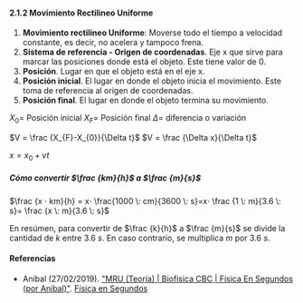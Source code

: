 #### 2.1.2 Movimiento Rectilineo Uniforme

1. **Movimiento rectilineo Uniforme**: Moverse todo el tiempo a velocidad constante, es decir, no acelera y tampoco frena.
2. **Sistema de referencia - Origen de coordenadas**. Eje x que sirve para marcar las posiciones donde está el objeto. Este tiene valor de 0.
3. **Posición**. Lugar en que el objeto está en el eje x. 
4. **Posición inicial**. El lugar en donde el objeto inicia el movimiento. Este toma de referencia al origen de coordenadas.
5. **Posición final**. El lugar en donde el objeto termina su movimiento.

$X_{0} =$  Posición inicial 
$X_{F} =$ Posición  final
$\Delta =$ diferencia o variación

$V = \frac {X_{F}-X_{0}}{\Delta t}$
$V = \frac {\Delta x}{\Delta t}$

$x = x_{0} + vt$

##### Cómo convertir $\frac {km}{h}$ a $\frac {m}{s}$

$\frac {x ⋅ km}{h} = x⋅ \frac{1000 \: cm}{3600 \: s}=x⋅ \frac {1 \: m}{3.6 \: s}= \frac {x \: m}{3.6 \: s}$

En resúmen, para convertir de $\frac {k}{h}$ a $\frac {m}{s}$ se divide la cantidad de $k$ entre $3.6 \: s$. En caso contrario, se multiplica $m$ por $3.6 \: s$. 

#### Referencias

- Anibal (27/02/2019). ["MRU (Teoría) | Biofísica CBC | Física En Segundos (por Anibal)"](https://youtu.be/njgk4oAiz8s). [Física en Segundos](https://www.youtube.com/channel/UCfC8fA12mBQB5_0h_CJAdcg)